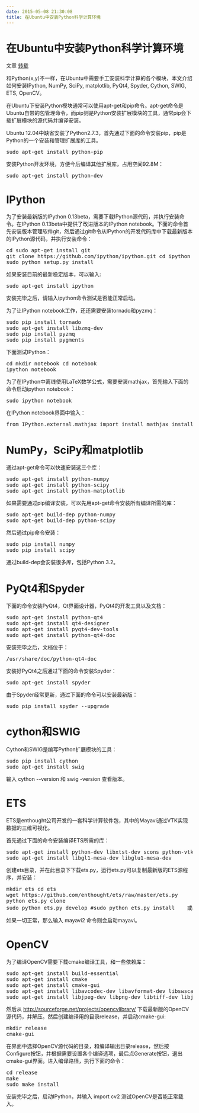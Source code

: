 ```yaml
---
date: 2015-05-08 21:30:08
title: 在Ubuntu中安装Python科学计算环境
---
```



<div> 
 <div> 
  <div> 
   <div> 
    <h1> 在Ubuntu中安装Python科学计算环境 </h1> 文章
    <a href="http://hyry.dip.jp/tech/slice/slice.html/24">转载</a>
    <br /> 
    <div> 
     <p> 和Python(x,y)不一样，在Ubuntu中需要手工安装科学计算的各个模块，本文介绍如何安装IPython, NumPy, SciPy, matplotlib, PyQt4, Spyder, Cython, SWIG, ETS, OpenCV。&nbsp; </p> 
    </div> 
   </div> 
  </div> 
 </div> 
</div> 
<div> 
 <div> 
  <div> 
   <div> 
    <div> 
     <p> 在Ubuntu下安装Python模块通常可以使用apt-get和pip命令。apt-get命令是Ubuntu自带的包管理命令，而pip则是Python安装扩展模块的工具，通常pip会下载扩展模块的源代码并编译安装。 </p> 
     <p> Ubuntu 12.04中缺省安装了Python2.7.3，首先通过下面的命令安装pip，pip是Python的一个安装和管理扩展库的工具。 </p> 
     <div> 
      <div> 
       <pre>sudo apt-get install python-pip
</pre> 
      </div> 
     </div> 
     <p> 安装Python开发环境，方便今后编译其他扩展库，占用空间92.8M： </p> 
     <div> 
      <div> 
       <pre>sudo apt-get install python-dev
</pre> 
      </div> 
     </div> 
     <div> 
      <h1> IPython<a href="http://hyry.dip.jp/tech/slice/slice.html/24#ipython"></a> </h1> 
      <p> 为了安装最新版的IPython 0.13beta，需要下载IPython源代码，并执行安装命令。在IPython 0.13beta中提供了改进版本的IPython notebook。下面的命令首先安装版本管理软件git，然后通过git命令从IPython的开发代码库中下载最新版本的IPython源代码，并执行安装命令： </p> 
      <div> 
       <div> 
        <pre>cd sudo apt-get install git
git clone https://github.com/ipython/ipython.git cd ipython
sudo python setup.py install
</pre> 
       </div> 
      </div> 
      <p> 如果安装目前的最新稳定版本，可以输入: </p> 
      <div> 
       <div> 
        <pre>sudo apt-get install ipython
</pre> 
       </div> 
      </div> 
      <p> 安装完毕之后，请输入ipython命令测试是否能正常启动。 </p> 
      <p> 为了让IPython notebook工作，还还需要安装tornado和pyzmq： </p> 
      <div> 
       <div> 
        <pre>sudo pip install tornado
sudo apt-get install libzmq-dev
sudo pip install pyzmq
sudo pip install pygments
</pre> 
       </div> 
      </div> 
      <p> 下面测试IPython： </p> 
      <div> 
       <div> 
        <pre>cd mkdir notebook cd notebook
ipython notebook
</pre> 
       </div> 
      </div> 
      <p> 为了在IPython中离线使用LaTeX数学公式，需要安装mathjax，首先输入下面的命令启动ipython notebook： </p> 
      <div> 
       <div> 
        <pre>sudo ipython notebook
</pre> 
       </div> 
      </div> 
      <p> 在IPython notebook界面中输入： </p> 
      <div> 
       <div> 
        <pre>from IPython.external.mathjax import install_mathjax install_mathjax() </pre> 
       </div> 
      </div> 
     </div> 
     <div> 
      <h1> NumPy，SciPy和matplotlib<a href="http://hyry.dip.jp/tech/slice/slice.html/24#numpy-scipymatplotlib"></a> </h1> 
      <p> 通过apt-get命令可以快速安装这三个库： </p> 
      <div> 
       <div> 
        <pre>sudo apt-get install python-numpy
sudo apt-get install python-scipy
sudo apt-get install python-matplotlib
</pre> 
       </div> 
      </div> 
      <p> 如果需要通过pip编译安装，可以先用apt-get命令安装所有编译所需的库： </p> 
      <div> 
       <div> 
        <pre>sudo apt-get build-dep python-numpy
sudo apt-get build-dep python-scipy
</pre> 
       </div> 
      </div> 
      <p> 然后通过pip命令安装： </p> 
      <div> 
       <div> 
        <pre>sudo pip install numpy
sudo pip install scipy
</pre> 
       </div> 
      </div> 
      <div>
        通过build-dep会安装很多库，包括Python 3.2。 
      </div> 
     </div> 
     <div> 
      <h1> PyQt4和Spyder<a href="http://hyry.dip.jp/tech/slice/slice.html/24#pyqt4spyder"></a> </h1> 
      <p> 下面的命令安装PyQt4，Qt界面设计器，PyQt4的开发工具以及文档： </p> 
      <div> 
       <div> 
        <pre>sudo apt-get install python-qt4
sudo apt-get install qt4-designer
sudo apt-get install pyqt4-dev-tools
sudo apt-get install python-qt4-doc
</pre> 
       </div> 
      </div> 
      <p> 安装完毕之后，文档位于： </p> 
      <div> 
       <div> 
        <pre>/usr/share/doc/python-qt4-doc
</pre> 
       </div> 
      </div> 
      <p> 安装好PyQt4之后通过下面的命令安装Spyder： </p> 
      <div> 
       <div> 
        <pre>sudo apt-get install spyder
</pre> 
       </div> 
      </div> 
      <p> 由于Spyder经常更新，通过下面的命令可以安装最新版： </p> 
      <div> 
       <div> 
        <pre>sudo pip install spyder --upgrade
</pre> 
       </div> 
      </div> 
     </div> 
     <div> 
      <h1> cython和SWIG<a href="http://hyry.dip.jp/tech/slice/slice.html/24#cythonswig"></a> </h1> 
      <p> Cython和SWIG是编写Python扩展模块的工具： </p> 
      <div> 
       <div> 
        <pre>sudo pip install cython
sudo apt-get install swig
</pre> 
       </div> 
      </div> 
      <p> 输入&nbsp;cython&nbsp;--version&nbsp;和&nbsp;swig&nbsp;-version&nbsp;查看版本。 </p> 
     </div> 
     <div> 
      <h1> ETS<a href="http://hyry.dip.jp/tech/slice/slice.html/24#ets"></a> </h1> 
      <p> ETS是enthought公司开发的一套科学计算软件包，其中的Mayavi通过VTK实现数据的三维可视化。 </p> 
      <p> 首先通过下面的命令安装编译ETS所需的库： </p> 
      <div> 
       <div> 
        <pre>sudo apt-get install python-dev libxtst-dev scons python-vtk  pyqt4-dev-tools python2.7-wxgtk2.8 python-configobj
sudo apt-get install libgl1-mesa-dev libglu1-mesa-dev
</pre> 
       </div> 
      </div> 
      <p> 创建ets目录，并在此目录下下载ets.py，运行ets.py可以复制最新版的ETS源程序，并安装： </p> 
      <div> 
       <div> 
        <pre>mkdir ets cd ets
wget https://github.com/enthought/ets/raw/master/ets.py
python ets.py clone
sudo python ets.py develop #sudo python ets.py install    或者运行install安装 </pre> 
       </div> 
      </div> 
      <p> 如果一切正常，那么输入&nbsp;mayavi2&nbsp;命令则会启动mayavi。 </p> 
     </div> 
     <div> 
      <h1> OpenCV<a href="http://hyry.dip.jp/tech/slice/slice.html/24#opencv"></a> </h1> 
      <p> 为了编译OpenCV需要下载cmake编译工具，和一些依赖库： </p> 
      <div> 
       <div> 
        <pre>sudo apt-get install build-essential
sudo apt-get install cmake
sudo apt-get install cmake-gui
sudo apt-get install libavcodec-dev libavformat-dev libswscale-dev
sudo apt-get install libjpeg-dev libpng-dev libtiff-dev libjasper-dev
</pre> 
       </div> 
      </div> 
      <p> 然后从&nbsp;<a href="http://sourceforge.net/projects/opencvlibrary/">http://sourceforge.net/projects/opencvlibrary/</a>&nbsp;下载最新版的OpenCV源代码，并解压。然后创建编译用的目录release，并启动cmake-gui: </p> 
      <div> 
       <div> 
        <pre>mkdir release
cmake-gui
</pre> 
       </div> 
      </div> 
      <p> 在界面中选择OpenCV源代码的目录，和编译输出目录release，然后按Configure按钮，并根据需要设置各个编译选项，最后点Generate按钮，退出cmake-gui界面。进入编译路径，执行下面的命令： </p> 
      <div> 
       <div> 
        <pre>cd release
make
sudo make install
</pre> 
       </div> 
      </div> 
      <p> 安装完毕之后，启动IPython，并输入&nbsp;import&nbsp;cv2&nbsp;测试OpenCV是否能正常载入。 </p> 
     </div> 
    </div> 
   </div> 
  </div> 
 </div> 
</div>